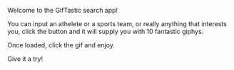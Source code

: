 Welcome to the GifTastic search app!

You can input an athelete or a sports team, or really anything that interests you, click the button and it will supply you with 10 fantastic giphys.

Once loaded, click the gif and enjoy.

Give it a try!



